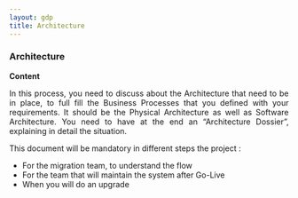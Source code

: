```yaml
---
layout: gdp
title: Architecture
---
```


<h3>Architecture</h3>

<p style="text-align: justify;"><strong>Content</strong></p>

<p style="text-align: justify;">
  In this process, you need to discuss about the Architecture that need to be in place, to full fill the Business Processes that you defined with your requirements. It should be the Physical Architecture as well as Software Architecture. You need to have at the end an “Architecture Dossier”, explaining in detail the situation.
</p>

<p style="text-align: justify;">
  This document will be mandatory in different steps the project :
</p>

<ul>
  <li>For the migration team, to understand the flow</li>
  <li>For the team that will maintain the system after Go-Live</li>
  <li>When you will do an upgrade</li>
</ul>
